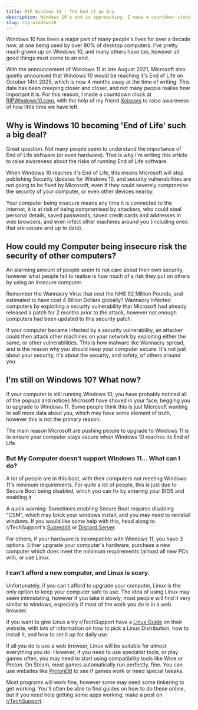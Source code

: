 ```yaml
---
title: RIP Windows 10 - The End of an Era
description: Windows 10's end is approaching. I made a countdown clock, and wrote this article to raise awareness for what that means for you, and everyone else still running Windows 10.
slug: rip-windows10
---
```


Windows 10 has been a major part of many people's lives for over a decade now, at one being used by over 80% of desktop computers. I've pretty much grown up on Windows 10, and many others have too, however all good things must come to an end.

With the announcement of Windows 11 in late August 2021, Microsoft also quietly announced that Windows 10 would be reaching it's End of Life on October 14th 2025, which is now 4 months away at the time of writing. This date has been creeping closer and closer, and not many people realise how important it is. For this reason, I made a countdown clock at [RIPWindows10.com](https://ripwindows10.com), with the help of my friend [Xcissors](https://atserver.us/) to raise awareness of 
how little time we have left.
## Why is Windows 10 becoming 'End of Life' such a big deal?
Great question. Not many people seem to understand the importance of End of Life software (or even hardware). That is why I'm writing this article to raise awareness about the risks of running End of Life software.

When Windows 10 reaches it's End of Life, this means Microsoft will stop publishing Security Updates for Windows 10, and security vulnerabilities are not going to be fixed by Microsoft, even if they could severely compromise the security of your computer, or even other devices nearby.

Your computer being insecure means any time it is connected to the internet, it is at risk of being compromised by attackers, who could steal personal details, saved passwords, saved credit cards and addresses in web browsers, and even infect other machines around you (including ones that are secure and up to date).

## How could my Computer being insecure risk the security of other computers?
An alarming amount of people seem to not care about their own security, however what people fail to realise is how much of a risk they put on others by using an insecure computer.

Remember the Wannacry Virus that cost the NHS 92 Million Pounds, and estimated to have cost 4 Billion Dollars globally? Wannacry infected computers by exploiting a security vulnerability that Microsoft had already released a patch for 2 months prior to the attack, however not enough computers had been updated to this security patch.

If your computer became infected by a security vulnerability, an attacker could then attack other machines on your network by exploiting either the same, or other vulnerabilities. This is how malware like Wannacry spread, and is the reason why you should keep your computer secure. It's not just about your security, it's about the security, and safety, of others around you.

## I'm still on Windows 10? What now?
If your computer is still running Windows 10, you have probably noticed all of the popups and notices Microsoft have shoved in your face, begging you to upgrade to Windows 11. Some people think this is just Microsoft wanting to sell more data about you, which may have some element of truth, however this is not the primary reason. 

The main reason Microsoft are pushing people to upgrade to Windows 11 is to ensure your computer stays secure when Windows 10 reaches its End of Life.

### But My Computer doesn't support Windows 11... What can I do?
A lot of people are in this boat, with their computers not meeting Windows 11's minimum requirements. For quite a lot of people, this is just due to Secure Boot being disabled, which you can fix by entering your BIOS and enabling it. 

A quick warning: Sometimes enabling Secure Boot requires disabling "CSM", which may brick your windows install, and you may need to reinstall windows. If you would like some help with this, head along to r/TechSupport's [Subreddit](https://reddit.com/r/techsupport) or [Discord Server](https://rtech.support/discord).

For others, if your hardware is incompatible with Windows 11, you have 3 options. Either upgrade your computer's hardware, purchase a new computer which does meet the minimum requirements (almost all new PCs will), or use Linux.

### I can't afford a new computer, and Linux is scary.
Unfortunately, if you can't afford to upgrade your computer, Linux is the only option to keep your computer safe to use. The idea of using Linux may seem intimidating, however if you take it slowly, most people will find it very similar to windows, especially if most of the work you do is in a web browser.

If you want to give Linux a try r/TechSupport have a [Linux Guide](https://rtech.support/installations/install-linux/) on their website, with lots of information on how to pick a Linux Distribution, how to install it, and how to set it up for daily use.

If all you do is use a web browser, Linux will be suitable for almost everything you do. However, if you need to use specialist tools, or play games often, you may need to start using compatibility tools like Wine or Proton. On Steam, most games automatically run perfectly, fine. You can use websites like [ProtonDB](https://protondb.com) to see if games work or need special tweaks.

Most programs will work fine, however some may need some tinkering to get working. You'll often be able to find guides on how to do these online, but if you need help getting some apps working, make a post on [r/TechSupport](https://reddit.com/r/TechSupport).
